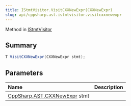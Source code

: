 ```yaml
---
title: IStmtVisitor.VisitCXXNewExpr(CXXNewExpr)
slug: api/cppsharp.ast.istmtvisitor.visitcxxnewexpr
---
```

Method in [IStmtVisitor](/api/cppsharp/ast/istmtvisitor)

## Summary



```csharp
T VisitCXXNewExpr(CXXNewExpr stmt);
```

## Parameters

|Name|Description|
|:---|:---|
|[CppSharp.AST.CXXNewExpr](/api/cppsharp/ast/cxxnewexpr) stmt||

